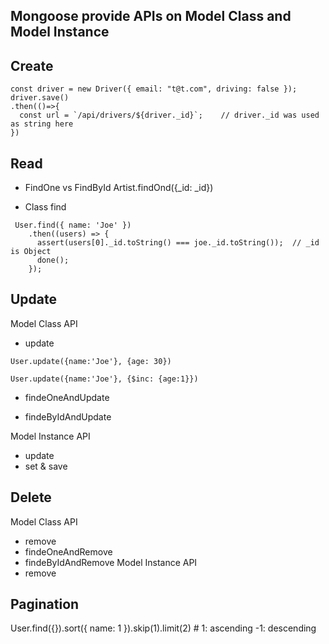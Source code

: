 ## Mongoose provide APIs on Model Class and Model Instance

## Create
   
   ```
   const driver = new Driver({ email: "t@t.com", driving: false });
   driver.save()
   .then(()=>{
     const url = `/api/drivers/${driver._id}`;    // driver._id was used as string here 
   })
  ```
## Read
  - FindOne vs FindById
  Artist.findOnd({_id: _id})

  - Class find
  ```
   User.find({ name: 'Joe' })
      .then((users) => {
        assert(users[0]._id.toString() === joe._id.toString());  // _id is Object
        done();
      });
  ```


## Update
  Model Class API
  - update
  ```
  User.update({name:'Joe'}, {age: 30})

  User.update({name:'Joe'}, {$inc: {age:1}})
  
  ```
  - findeOneAndUpdate
  
  - findeByIdAndUpdate
  
  Model Instance API
  - update
  - set & save


## Delete
  Model Class API
  - remove
  - findeOneAndRemove
  - findeByIdAndRemove
  Model Instance API
  - remove


## Pagination
  
  User.find({}).sort({ name: 1 }).skip(1).limit(2)   # 1: ascending  -1: descending
   
    